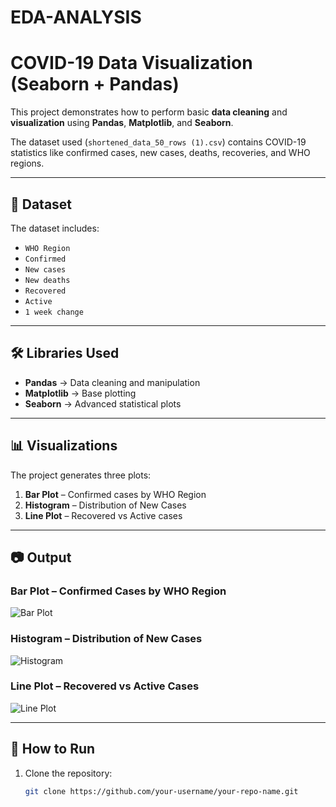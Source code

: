 # EDA-ANALYSIS
# COVID-19 Data Visualization (Seaborn + Pandas)

This project demonstrates how to perform basic **data cleaning** and **visualization** using **Pandas**, **Matplotlib**, and **Seaborn**.

The dataset used (`shortened_data_50_rows (1).csv`) contains COVID-19 statistics like confirmed cases, new cases, deaths, recoveries, and WHO regions.

---

## 📂 Dataset
The dataset includes:
- `WHO Region`
- `Confirmed`
- `New cases`
- `New deaths`
- `Recovered`
- `Active`
- `1 week change`

---

## 🛠 Libraries Used
- **Pandas** → Data cleaning and manipulation
- **Matplotlib** → Base plotting
- **Seaborn** → Advanced statistical plots

---

## 📊 Visualizations
The project generates three plots:
1. **Bar Plot** – Confirmed cases by WHO Region
2. **Histogram** – Distribution of New Cases
3. **Line Plot** – Recovered vs Active cases

---

## 📷 Output

### Bar Plot – Confirmed Cases by WHO Region
![Bar Plot](images/bar_plot.png)

### Histogram – Distribution of New Cases
![Histogram](images/histogram.png)

### Line Plot – Recovered vs Active Cases
![Line Plot](images/line_plot.png)

---

## 🚀 How to Run
1. Clone the repository:
   ```bash
   git clone https://github.com/your-username/your-repo-name.git
